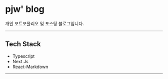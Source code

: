 # pjw' blog

개인 포트포폴리오 및 포스팅 블로그입니다.

----
## Tech Stack

- Typescript
- Next Js
- React-Markdown

----